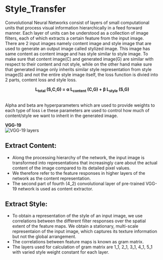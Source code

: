 # Style_Transfer
Convolutional Neural Networks consist of layers of small computational units that process visual information hierarchically in a feed forward manner. Each layer of units can be understood as a collection of image filters, each of which extracts a certain feature from the input image.  
There are 2 input images namely content image and style image that are used to generate an output image called stylized image. This image has same content as content image and has style similar to style image. To make sure that content image(C) and generated image(G) are similar with respect to their content and not style, while on the other hand make sure that generated image only inherits similar style representation from style image(S) and not the entire style image itself, the loss function is divied into 2 parts, content loss and style loss.<br>
<p align='center'>
  <b>
    L<sub>total</sub> (S,C,G) = α L<sub>content</sub> (C,G) + β L<sub>style</sub> (S,G)
  </b>
</p><br>
Alpha and beta are hyperparameters which are used to provide weights to each type of loss i.e these parameters are used to control how much of content/style we want to inherit in the generated image.<br>

**VGG-19**<br>
![VGG-19 layers](https://www.researchgate.net/profile/Clifford-Yang/publication/325137356/figure/fig2/AS:670371271413777@1536840374533/llustration-of-the-network-architecture-of-VGG-19-model-conv-means-convolution-FC-means.jpg)

## Extract Content:
* Along the processing hierarchy of the network, the input image is transformed into representations that increasingly care about the actual content of the image compared to its detailed pixel values.
* We therefore refer to the feature responses in higher layers of the network as the content representation.
* The second part of fourth (4_2) convolutional layer of pre-trained VGG-19 network is used as content extractor.

## Extract Style:
* To obtain a representation of the style of an input image, we use correlations between the different filter responses over the spatial extent of the feature maps. We obtain a stationary, multi-scale representaion of the input image, which captures its texture information but not the global arrangement.
* The correlations between feature maps is known as gram matrix.
* The layers used for calculation of gram matrix are 1_1, 2_1, 3_1, 4_1, 5_1 with varied style weight constant for each layer.

